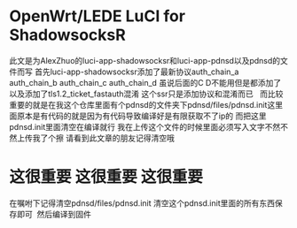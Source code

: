 OpenWrt/LEDE  LuCI for ShadowsocksR
===
此文是为AlexZhuo的luci-app-shadowsocksr和luci-app-pdnsd以及pdnsd的文件而写
首先luci-app-shadowsocksr添加了最新协议auth_chain_a  auth_chain_b  auth_chain_c  auth_chain_d 
虽说后面的C D不能用但是都添加了 以及添加了tls1.2_ticket_fastauth混淆 这个ssr只是添加协议和混淆而已  
而比较重要的就是在我这个仓库里面有个pdnsd的文件夹下pdnsd/files/pdnsd.init这里面原本是有代码的就是因为有代码导致编译好是有限获取不了ip的
而把这里pdnsd.init里面清空在编译就行 我在上传这个文件的时候里面必须写入文字不然不然上传我了个擦 请看到此文章的朋友记得清空哦 


这很重要 这很重要 这很重要
==
在嘱咐下记得清空pdnsd/files/pdnsd.init 清空这个pdnsd.init里面的所有东西保存即可  然后编译到固件
